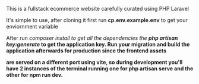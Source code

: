 <p>This is a fullstack ecommerce website carefully curated using PHP Laravel</p>
<p>It's simple to use, after cloning it first run <b>cp.env.example.env</b> to get your enviornment variable</p>
<p>After run <i>composer install to get all the dependencies the <b>php artisan key:generate</i> to get the application key. Run your migration and build the application afterwards for production since the frontend assets</p>
<p>are served on a different port using vite, so during development you'll have 2 instances of the terminal running one for <b>php artisan serve</b> and the other for <b>npm run dev.</b></p>
